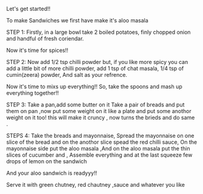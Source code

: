 Let's get started!!

To make Sandwiches we first have make it's aloo masala

STEP 1:
Firstly, in a large bowl take 2 boiled potatoes, finly chopped onion and handful of fresh coriendar.

Now it's time for spices!!

STEP 2:
Now add 1/2 tsp chilli powder but, if you like more spicy you can add a little bit of more chilli powder,
add 1 tsp of chat masala, 1/4 tsp of cumin(zeera) powder, And salt as your refrence.

Now it's time to mixs up everything!!
So, take the spoons and mash up everything together!!

STEP 3:
Take a pan,add some butter on it 
Take a pair of breads and put them on pan ,now put some weight on it like a plate and put some anothor weight on it too!
this will make it cruncy , now turns the brieds and do same .

STEPS 4:
Take the breads and mayonnaise, 
Spread the mayonnaise on one slice of the bread and on the anothor slice spead the red chilli sauce,
On the mayonnaise side put the aloo masala ,And on the aloo masala put the thin slices of cucumber and ,
Assemble everything and at the last squeeze few drops of lemon on the sandwich

And your aloo sandwich is readyyy!!

Serve it with green chutney, red chautney ,sauce and whatever you like